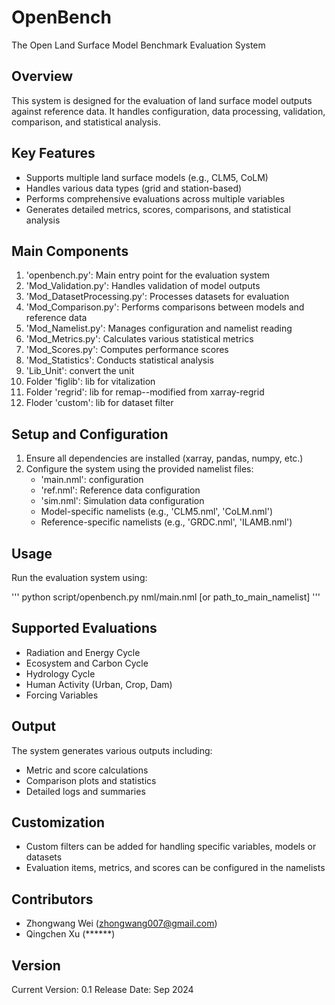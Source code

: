 # OpenBench
The Open Land Surface Model Benchmark Evaluation System
## Overview

This system is designed for the evaluation of land surface model outputs against reference data. It handles configuration, data processing, validation, comparison, and statistical analysis.

## Key Features

- Supports multiple land surface models (e.g., CLM5, CoLM)
- Handles various data types (grid and station-based)
- Performs comprehensive evaluations across multiple variables
- Generates detailed metrics, scores, comparisons, and statistical analysis

## Main Components

1. 'openbench.py': Main entry point for the evaluation system
2. 'Mod_Validation.py': Handles validation of model outputs
3. 'Mod_DatasetProcessing.py': Processes datasets for evaluation
4. 'Mod_Comparison.py': Performs comparisons between models and reference data
5. 'Mod_Namelist.py': Manages configuration and namelist reading
6. 'Mod_Metrics.py': Calculates various statistical metrics
7. 'Mod_Scores.py': Computes performance scores
8. 'Mod_Statistics': Conducts statistical analysis
9. 'Lib_Unit': convert the unit 
10. Folder 'figlib': lib for vitalization
11. Folder 'regrid': lib for remap--modified from xarray-regrid
12. Floder 'custom': lib for dataset filter
 
## Setup and Configuration

1. Ensure all dependencies are installed (xarray, pandas, numpy, etc.)
2. Configure the system using the provided namelist files:
   - 'main.nml': configuration
   - 'ref.nml': Reference data configuration
   - 'sim.nml': Simulation data configuration
   - Model-specific namelists (e.g., 'CLM5.nml', 'CoLM.nml')
   - Reference-specific namelists (e.g., 'GRDC.nml', 'ILAMB.nml')

## Usage

Run the evaluation system using:

'''
python script/openbench.py nml/main.nml [or path_to_main_namelist]
'''

## Supported Evaluations

- Radiation and Energy Cycle
- Ecosystem and Carbon Cycle
- Hydrology Cycle
- Human Activity (Urban, Crop, Dam)
- Forcing Variables

## Output

The system generates various outputs including:
- Metric and score calculations
- Comparison plots and statistics
- Detailed logs and summaries

## Customization

- Custom filters can be added for handling specific variables, models or datasets
- Evaluation items, metrics, and scores can be configured in the namelists

## Contributors

- Zhongwang Wei (zhongwang007@gmail.com)
- Qingchen Xu (******)

## Version

Current Version: 0.1
Release Date: Sep 2024


